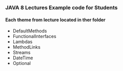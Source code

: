 ### JAVA 8 Lectures Example code for Students

#### Each theme from lecture located in ther folder

- DefaultMethods
- FunctionalInterfaces
- Lambdas
- MethodLinks
- Streams
- DateTime
- Optional


